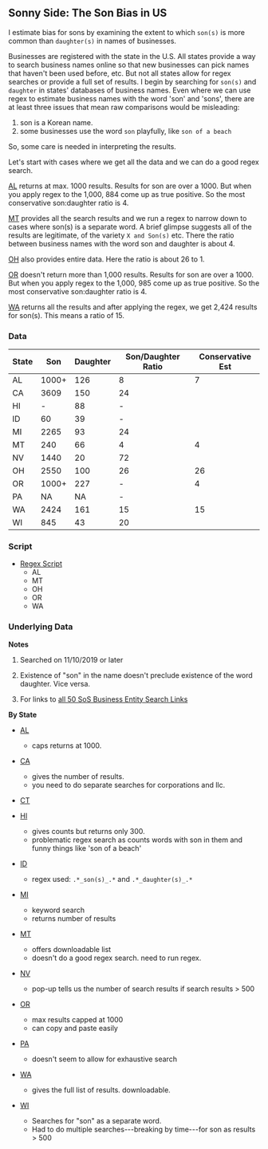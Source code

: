 ## Sonny Side: The Son Bias in US

I estimate bias for sons by examining the extent to which `son(s)` is more common than `daughter(s)` in names of businesses. 

Businesses are registered with the state in the U.S. All states provide a way to search business names online so that new businesses can pick names that haven't been used before, etc. But not all states allow for regex searches or provide a full set of results. I begin by searching for `son(s)` and `daughter` in states' databases of business names. Even where we can use regex to estimate business names with the word 'son' and 'sons', there are at least three issues that mean raw comparisons would be misleading:

1. son is a Korean name. 
2. some businesses use the word `son` playfully, like `son of a beach`

So, some care is needed in interpreting the results.

Let's start with cases where we get all the data and we can do a good regex search. 

[AL](data/al) returns at max. 1000 results. Results for son are over a 1000. But when you apply regex to the 1,000, 884 come up as true positive. So the most conservative son:daughter ratio is 4. 

[MT](data/mt/) provides all the search results and we run a regex to narrow down to cases where son(s) is a separate word. A brief glimpse suggests all of the results are legitimate, of the variety `X and Son(s)` etc. There the ratio between business names with the word son and daughter is about 4. 

[OH](data/oh/) also provides entire data. Here the ratio is about 26 to 1.   

[OR](data/or/) doesn't return more than 1,000 results. Results for son are over a 1000. But when you apply regex to the 1,000, 985 come up as true positive. So the most conservative son:daughter ratio is 4. 

[WA](data/wa/) returns all the results and after applying the regex, we get 2,424 results for son(s). This means a ratio of 15. 

### Data

| State | Son    | Daughter| Son/Daughter Ratio | Conservative Est  | 
|-------|--------|---------|--------------------|-------------------|
|  AL   |  1000+ |  126    |        8           |        7          |
|  CA   |  3609  |  150    |        24          |                   |
|  HI   |   -    |  88     |        -           |                   |
|  ID   |  60    |  39     |        -           |                   | 
|  MI   |  2265  |  93     |        24          |                   |
|  MT   |  240   |  66     |        4           |         4         |
|  NV   |  1440  |  20     |        72          |                   |
|  OH   |  2550  |  100    |        26          |        26         |
|  OR   |  1000+ |  227    |        -           |         4         |
|  PA   |   NA   |  NA     |        -           |                   |
|  WA   |  2424  |  161    |        15          |         15        |
|  WI   |  845   |  43     |        20          |                   |

### Script

* [Regex Script](scripts/dson.R)
    - AL
    - MT
    - OH
    - OR
    - WA

### Underlying Data

**Notes**

1. Searched on 11/10/2019 or later

2. Existence of "son" in the name doesn't preclude existence of the word daughter. Vice versa. 

3. For links to [all 50 SoS Business Entity Search Links](https://www.llcuniversity.com/50-secretary-of-state-sos-business-entity-search/)

**By State**

* [AL](https://www.sos.alabama.gov/government-records/business-entity-records)
    - caps returns at 1000.

* [CA](https://businesssearch.sos.ca.gov/)
    - gives the number of results. 
    - you need to do separate searches for corporations and llc. 

* [CT](https://www.concord-sots.ct.gov/CONCORD/online?sn=PublicInquiry&eid=9740)

* [HI](https://hbe.ehawaii.gov/documents/search.html)
    - gives counts but returns only 300. 
    - problematic regex search as counts words with son in them and funny things like 'son of a beach'

* [ID](https://sosbiz.idaho.gov/search/business)
    - regex used: `.*_son(s)_.*` and `.*_daughter(s)_.*`

* [MI](https://cofs.lara.state.mi.us/SearchApi/Search/Search)
    - keyword search
    - returns number of results

* [MT](https://sosmt.gov/business/)
    - offers downloadable list
    - doesn't do a good regex search. need to run regex.

* [NV](https://esos.nv.gov/EntitySearch/OnlineEntitySearch)
    - pop-up tells us the number of search results if search results > 500

* [OR](http://egov.sos.state.or.us/br/pkg_web_name_srch_inq.login)
    - max results capped at 1000
    - can copy and paste easily

* [PA](https://www.corporations.pa.gov/Search/corpsearch) 
    - doesn't seem to allow for exhaustive search

* [WA](https://ccfs.sos.wa.gov/#/)
    - gives the full list of results. downloadable.

* [WI](https://www.wdfi.org/apps/CorpSearch/Advanced.aspx?type=Simple&q=son)
    - Searches for "son" as a separate word.
    - Had to do multiple searches---breaking by time---for son as results > 500

